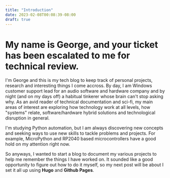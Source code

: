 ```yaml
---
title: "Introduction"
date: 2023-02-08T00:08:39-08:00
draft: true
---
```


# My name is George, and your ticket has been escalated to me for technical review. 

I'm George and this is my tech blog to keep track of personal projects, research and interesting things I come accross. By day, I am Windows customer support lead for an audio software and hardware company and by night (and on my days off) a habitual tinkerer whose brain can't stop asking why. As an avid reader of technical documentation and sci-fi, my main areas of interest are exploring how technology work at all levels, how "systems" relate, software/hardware hybrid solutions and technological disruption in general. 

I'm studying Python automation, but I am always discovering new concepts and seeking ways to use new skills to tackle problems and projects. For example, MicroPython and RP2040 based microcontrollers have a good hold on my attention right now.

So anyways, I wanted to start a blog to document my various projects to help me remember the things I have worked on. It sounded like a good opportunity to figure out how to do it myself, so my next post will be about I set it all up using **Hugo** and **Github Pages**. 


